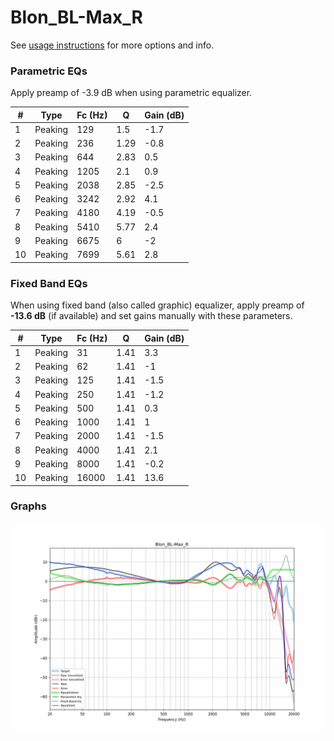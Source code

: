 # Blon_BL-Max_R
See [usage instructions](https://github.com/jaakkopasanen/AutoEq#usage) for more options and info.

### Parametric EQs
Apply preamp of -3.9 dB when using parametric equalizer.

|   # | Type    |   Fc (Hz) |    Q |   Gain (dB) |
|-----|---------|-----------|------|-------------|
|   1 | Peaking |       129 | 1.5  |        -1.7 |
|   2 | Peaking |       236 | 1.29 |        -0.8 |
|   3 | Peaking |       644 | 2.83 |         0.5 |
|   4 | Peaking |      1205 | 2.1  |         0.9 |
|   5 | Peaking |      2038 | 2.85 |        -2.5 |
|   6 | Peaking |      3242 | 2.92 |         4.1 |
|   7 | Peaking |      4180 | 4.19 |        -0.5 |
|   8 | Peaking |      5410 | 5.77 |         2.4 |
|   9 | Peaking |      6675 | 6    |        -2   |
|  10 | Peaking |      7699 | 5.61 |         2.8 |

### Fixed Band EQs
When using fixed band (also called graphic) equalizer, apply preamp of **-13.6 dB** (if available) and set gains manually with these parameters.

|   # | Type    |   Fc (Hz) |    Q |   Gain (dB) |
|-----|---------|-----------|------|-------------|
|   1 | Peaking |        31 | 1.41 |         3.3 |
|   2 | Peaking |        62 | 1.41 |        -1   |
|   3 | Peaking |       125 | 1.41 |        -1.5 |
|   4 | Peaking |       250 | 1.41 |        -1.2 |
|   5 | Peaking |       500 | 1.41 |         0.3 |
|   6 | Peaking |      1000 | 1.41 |         1   |
|   7 | Peaking |      2000 | 1.41 |        -1.5 |
|   8 | Peaking |      4000 | 1.41 |         2.1 |
|   9 | Peaking |      8000 | 1.41 |        -0.2 |
|  10 | Peaking |     16000 | 1.41 |        13.6 |

### Graphs
![](./Blon_BL-Max_R.png)
